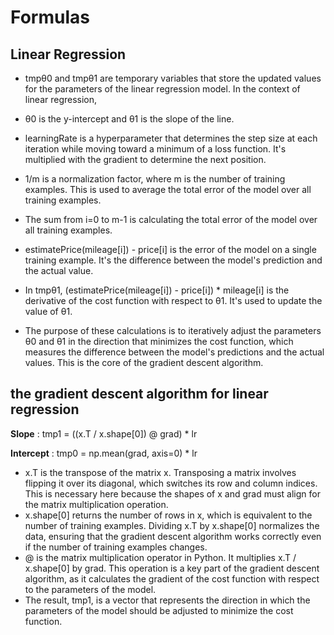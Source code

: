 
# Formulas

## Linear Regression

- tmpθ0 and tmpθ1 are temporary variables that store the updated values for the parameters of the linear regression model. In the context of linear regression,
- θ0 is the y-intercept and θ1 is the slope of the line.
- learningRate is a hyperparameter that determines the step size at each iteration while moving toward a minimum of a loss function. It's multiplied with the gradient to determine the next position.
- 1/m is a normalization factor, where m is the number of training examples. This is used to average the total error of the model over all training examples.
- The sum from i=0 to m-1 is calculating the total error of the model over all training examples.
- estimatePrice(mileage[i]) - price[i] is the error of the model on a single training example. It's the difference between the model's prediction and the actual value.
- In tmpθ1, (estimatePrice(mileage[i]) - price[i]) * mileage[i] is the derivative of the cost function with respect to θ1. It's used to update the value of θ1.

- The purpose of these calculations is to iteratively adjust the parameters θ0 and θ1 in the direction that minimizes the cost function, which measures the difference between the model's predictions and the actual values. This is the core of the gradient descent algorithm.

## the gradient descent algorithm for linear regression

**Slope** : tmp1 = ((x.T / x.shape[0]) @ grad) * lr

**Intercept** : tmp0 = np.mean(grad, axis=0) * lr

- x.T is the transpose of the matrix x. Transposing a matrix involves flipping it over its diagonal, which switches its row and column indices. This is necessary here because the shapes of x and grad must align for the matrix multiplication operation.
- x.shape[0] returns the number of rows in x, which is equivalent to the number of training examples. Dividing x.T by x.shape[0] normalizes the data, ensuring that the gradient descent algorithm works correctly even if the number of training examples changes.
- @ is the matrix multiplication operator in Python. It multiplies x.T / x.shape[0] by grad. This operation is a key part of the gradient descent algorithm, as it calculates the gradient of the cost function with respect to the parameters of the model.
- The result, tmp1, is a vector that represents the direction in which the parameters of the model should be adjusted to minimize the cost function.